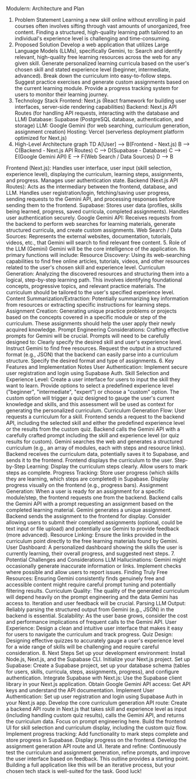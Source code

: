 Modulern: Architecture and Plan
1. Problem Statement
Learning a new skill online without enrolling in paid courses often involves sifting through vast amounts of unorganized, free content. Finding a structured, high-quality learning path tailored to an individual's experience level is challenging and time-consuming.
2. Proposed Solution
Develop a web application that utilizes Large Language Models (LLMs), specifically Gemini, to:
Search and identify relevant, high-quality free learning resources across the web for any given skill.
Generate personalized learning curricula based on the user's chosen skill and stated experience level (beginner, intermediate, advanced).
Break down the curriculum into easy-to-follow steps.
Suggest practice exercises and generate custom assignments based on the current learning module.
Provide a progress tracking system for users to monitor their learning journey.
3. Technology Stack
Frontend: Next.js (React framework for building user interfaces, server-side rendering capabilities)
Backend: Next.js API Routes (for handling API requests, interacting with the database and LLM)
Database: Supabase (PostgreSQL database, authentication, and storage)
LLM: Google Gemini (for web searching, curriculum generation, assignment creation)
Hosting: Vercel (serverless deployment platform optimized for Next.js)
4. High-Level Architecture
graph TD
    A[User] --> B(Frontend - Next.js)
    B --> C(Backend - Next.js API Routes)
    C --> D(Supabase - Database)
    C --> E(Google Gemini API)
    E --> F{Web Search / Data Sources}
    D --> B


Frontend (Next.js): Handles user interface, user input (skill selection, experience level), displaying the curriculum, learning steps, assignments, and progress. Manages user authentication state.
Backend (Next.js API Routes): Acts as the intermediary between the frontend, database, and LLM. Handles user registration/login, fetching/saving user progress, sending requests to the Gemini API, and processing responses before sending them to the frontend.
Supabase: Stores user data (profiles, skills being learned, progress, saved curricula, completed assignments). Handles user authentication securely.
Google Gemini API: Receives requests from the backend to perform web searches for learning materials, generate structured curricula, and create custom assignments.
Web Search / Data Sources: Represents the external websites, documentation, tutorials, videos, etc., that Gemini will search to find relevant free content.
5. Role of the LLM (Gemini)
Gemini will be the core intelligence of the application. Its primary functions will include:
Resource Discovery: Using its web-searching capabilities to find free online articles, tutorials, videos, and other resources related to the user's chosen skill and experience level.
Curriculum Generation: Analyzing the discovered resources and structuring them into a logical, step-by-step learning path. This involves identifying foundational concepts, progressive topics, and relevant practice materials. The curriculum should be tailored to the user's specified experience level.
Content Summarization/Extraction: Potentially summarizing key information from resources or extracting specific instructions for learning steps.
Assignment Creation: Generating unique practice problems or projects based on the concepts covered in a specific module or step of the curriculum. These assignments should help the user apply their newly acquired knowledge.
Prompt Engineering Considerations:
Crafting effective prompts for Gemini will be crucial. Prompts will need to be carefully designed to:
Clearly specify the desired skill and user's experience level.
Instruct Gemini to find free resources.
Request the output in a structured format (e.g., JSON) that the backend can easily parse into a curriculum structure.
Specify the desired format and type of assignments.
6. Key Features and Implementation Notes
User Authentication: Implement secure user registration and login using Supabase Auth.
Skill Selection and Experience Level: Create a user interface for users to input the skill they want to learn. Provide options to select a predefined experience level ("beginner", "intermediate", "expert") or choose a "custom" option. The custom option will trigger a quiz designed to gauge the user's current knowledge and skills, and this assessment will be used as context for generating the personalized curriculum.
Curriculum Generation Flow:
User requests a curriculum for a skill.
Frontend sends a request to the backend API, including the selected skill and either the predefined experience level or the results from the custom quiz.
Backend calls the Gemini API with a carefully crafted prompt including the skill and experience level (or quiz results for custom).
Gemini searches the web and generates a structured curriculum (e.g., an array of modules, each with steps and resource links).
Backend receives the curriculum data, potentially saves it to Supabase, and sends it to the frontend.
Frontend displays the curriculum to the user.
Step-by-Step Learning: Display the curriculum steps clearly. Allow users to mark steps as complete.
Progress Tracking: Store user progress (which skills they are learning, which steps are completed) in Supabase. Display progress visually on the frontend (e.g., progress bars).
Assignment Generation:
When a user is ready for an assignment for a specific module/step, the frontend requests one from the backend.
Backend calls the Gemini API with a prompt requesting an assignment based on the completed learning material.
Gemini generates a unique assignment.
Backend sends the assignment to the frontend for display.
Consider allowing users to submit their completed assignments (optional, could be text input or file upload) and potentially use Gemini to provide feedback (more advanced).
Resource Linking: Ensure the links provided in the curriculum point directly to the free learning materials found by Gemini.
User Dashboard: A personalized dashboard showing the skills the user is currently learning, their overall progress, and suggested next steps.
7. Potential Challenges and Considerations
LLM Hallucinations: Gemini might occasionally generate inaccurate information or links. Implement checks where possible and allow users to report issues.
Finding Truly Free Resources: Ensuring Gemini consistently finds genuinely free and accessible content might require careful prompt tuning and potentially filtering results.
Curriculum Quality: The quality of the generated curriculum will depend heavily on the prompt engineering and the data Gemini has access to. Iteration and user feedback will be crucial.
Parsing LLM Output: Reliably parsing the structured output from Gemini (e.g., JSON) in the backend is essential.
Scalability: As the user base grows, consider the cost and performance implications of frequent calls to the Gemini API.
User Experience: Design a clean and intuitive user interface that makes it easy for users to navigate the curriculum and track progress.
Quiz Design: Designing effective quizzes to accurately gauge a user's experience level for a wide range of skills will be challenging and require careful consideration.
8. Next Steps
Set up your development environment: Install Node.js, Next.js, and the Supabase CLI.
Initialize your Next.js project.
Set up Supabase: Create a Supabase project, set up your database schema (tables for users, skills, curricula, steps, assignments, progress), and configure authentication.
Integrate Supabase with Next.js: Use the Supabase client library in your Next.js application.
Obtain Google Gemini API access: Get API keys and understand the API documentation.
Implement User Authentication: Set up user registration and login using Supabase Auth in your Next.js app.
Develop the core curriculum generation API route: Create a backend API route in Next.js that takes skill and experience level as input (including handling custom quiz results), calls the Gemini API, and returns the curriculum data. Focus on prompt engineering here.
Build the frontend UI for skill selection and curriculum display, including the custom quiz flow.
Implement progress tracking: Add functionality to mark steps complete and store progress in Supabase. Display progress on the frontend.
Develop the assignment generation API route and UI.
Iterate and refine: Continuously test the curriculum and assignment generation, refine prompts, and improve the user interface based on feedback.
This outline provides a starting point. Building a full application like this will be an iterative process, but your chosen tech stack is well-suited for the task. Good luck!
